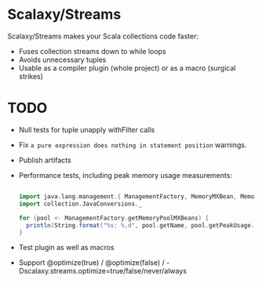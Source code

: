 # Scalaxy/Streams

Scalaxy/Streams makes your Scala collections code faster:
* Fuses collection streams down to while loops
* Avoids unnecessary tuples
* Usable as a compiler plugin (whole project) or as a macro (surgical strikes)

# TODO

* Null tests for tuple unapply withFilter calls
* Fix `a pure expression does nothing in statement position` warnings.
* Publish artifacts
* Performance tests, including peak memory usage measurements:

  ```scala

  import java.lang.management.{ ManagementFactory, MemoryMXBean, MemoryPoolMXBean }
  import collection.JavaConversions._

  for (pool <- ManagementFactory.getMemoryPoolMXBeans) {
    println(String.format("%s: %,d", pool.getName, pool.getPeakUsage.getUsed.asInstanceOf[AnyRef]))
  }
  ```

* Test plugin as well as macros
* Support @optimize(true) / @optimize(false) / -Dscalaxy.streams.optimize=true/false/never/always

